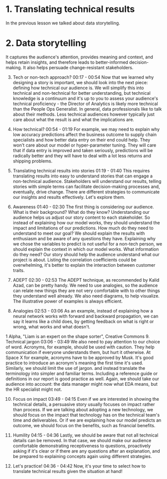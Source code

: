 # 1. Translating technical results

In the previous lesson we talked about data storytelling.

# 2. Data storytelling

It captures the audience's attention, provides meaning and context, and helps retain insights, and therefore leads to better-informed decision-making. It also helps persuade change-resistant stakeholders.


3. Tech or non-tech approach?
00:17 - 00:54
Now that we learned why designing a story is important, we should look into the next piece: defining how technical our audience is. We will simplify this into technical and non-technical for better understanding, but technical knowledge is a continuum and it's up to you to assess your audience's technical proficiency - the Director of Analytics is likely more technical than the People Ops Generalist. In general, data professionals like to talk about their methods. Less technical audiences however typically just care about what the result is and what the implications are.

4. How technical?
00:54 - 01:19
For example, we may need to explain why low accuracy predictions affect the business outcome to supply chain specialists and how better data entry on their end could help. They won't care about our model or hyper-parameter tuning. They will care that if data entry is improved and taken seriously, predictions will be radically better and they will have to deal with a lot less returns and shipping problems.

5. Translating technical results into stories
01:19 - 01:40
This requires translating results into easy to understand stories that can engage a non-technical audience. Stakeholders will understand our results, telling stories with simple terms can facilitate decision-making processes and, eventually, drive change. There are different strategies to communicate our insights and results effectively. Let's explore them.

6. Awareness
01:40 - 02:30
The first thing is considering our audience. What is their background? What do they know? Understanding our audience helps us adjust our story content to each stakeholder. So instead of explaining how our model works, they should understand the impact and limitations of our predictions. How much do they need to understand to meet our goal? We should explain the results with enthusiasm and be aware of any questions they have. Explaining why we chose the variables to predict is not useful for a non-tech person, we should explain the context in which our model works. What information do they need? Our story should help the audience understand what our project is about. Listing the correlation coefficients could be overwhelming, it's better to explain the interaction between customer traits.

7. ADEPT
02:30 - 02:53
The ADEPT technique, as recommended by Kalid Azad, can be pretty handy. We need to use analogies, so the audience can relate new things they are not very comfortable with to other things they understand well already. We also need diagrams, to help visualize. The illustrative power of examples is always efficient.

8. Analogies
02:53 - 03:06
As an example, instead of explaining how a neural network works with forward and backward propagation, we can say it learns like a child does, by getting feedback on what is right or wrong, what works and what doesn't.

1 Alpha, "Liam is an expert on the shape sorter", Creative Commons
9. Technical jargon
03:06 - 03:49
We also need to pay attention to our choice of word. Acronyms, for example, should be used with caution. They help communication if everyone understands them, but hurt it otherwise. At Space X for example, acronyms have to be approved by Musk. It's good practice to introduce an acronym's meaning the first time it's used. Similarly, we should limit the use of jargon. and instead translate the terminology into simpler and familiar terms. Including a reference guide or definitions in our report is good practice as well. Again, we should take our audience into account: the data manager might now what EDA means, but the HR specialist might not.

10. Focus on impact
03:49 - 04:15
Even if we are interested in showing the technical details, a persuasive story usually focuses on impact rather than process. If we are talking about adopting a new technology, we should focus on the impact that technology has on the technical team's time and deliverables. Or if we are explaining how our model predicts an outcome, we should focus on the benefits, such as financial benefits.

11. Humility
04:15 - 04:36
Lastly, we should be aware that not all technical details can be removed. In that case, we should make our audience comfortable demonstrating receptiveness to questions, proactively asking if it's clear or if there are any questions after an explanation, and be prepared to explaining concepts again using different strategies.

12. Let's practice!
04:36 - 04:42
Now, it's your time to select how to translate technical results given the situation at hand!
